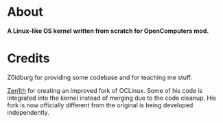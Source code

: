# About
**A Linux-like OS kernel written from scratch for OpenComputers mod.**

# Credits
Z0idburg for providing some codebase and for teaching me stuff.

[Zen1th](https://github.com/zenith391/) for creating an improved fork of OCLinux. Some of his code is integrated into the kernel instead of merging due to the code cleanup. His fork is now officially different from the original is being developed independently.
